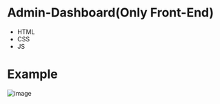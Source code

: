 # Admin-Dashboard(Only Front-End)
- HTML
- CSS
- JS

# Example
![image](https://cdn.discordapp.com/attachments/925063485556150292/934447875117695006/unknown.png)
